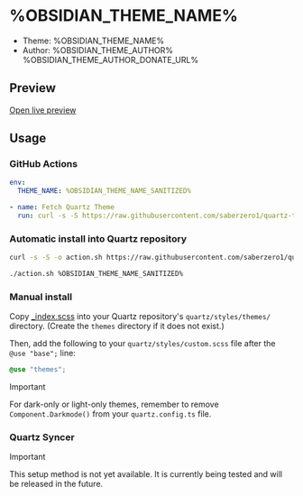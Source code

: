 # %OBSIDIAN_THEME_NAME%

- Theme: %OBSIDIAN_THEME_NAME%
- Author: %OBSIDIAN_THEME_AUTHOR%
%OBSIDIAN_THEME_AUTHOR_DONATE_URL%

## Preview

[Open live preview](https://quartz-themes.github.io/%OBSIDIAN_THEME_NAME_SANITIZED%/)

## Usage

### GitHub Actions

```yaml
env:
  THEME_NAME: %OBSIDIAN_THEME_NAME_SANITIZED%
```

```yaml
- name: Fetch Quartz Theme
  run: curl -s -S https://raw.githubusercontent.com/saberzero1/quartz-themes/master/action.sh | bash -s -- $THEME_NAME
```

### Automatic install into Quartz repository

```bash
curl -s -S -o action.sh https://raw.githubusercontent.com/saberzero1/quartz-themes/master/action.sh

./action.sh %OBSIDIAN_THEME_NAME_SANITIZED%
```

### Manual install

Copy [_index.scss](./_index.scss) into your Quartz repository's `quartz/styles/themes/` directory. (Create the `themes` directory if it does not exist.)

Then, add the following to your `quartz/styles/custom.scss` file after the `@use "base";` line:

```scss
@use "themes";
```

> [!IMPORTANT]
> For dark-only or light-only themes, remember to remove `Component.Darkmode()` from your `quartz.config.ts` file.

### Quartz Syncer

> [!IMPORTANT]
> This setup method is not yet available. It is currently being tested and will be released in the future.

